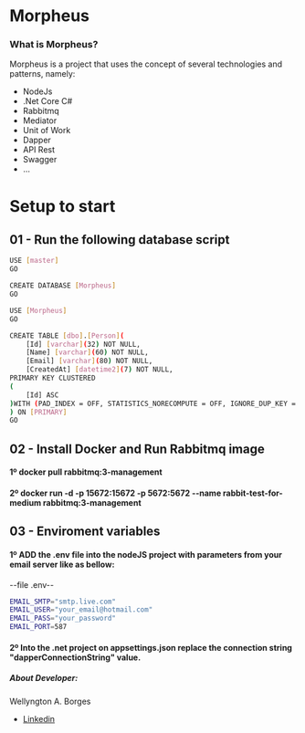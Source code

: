 # Morpheus

### What is Morpheus?

Morpheus is a project that uses the concept of several technologies and patterns, namely:
- NodeJs
- .Net Core C#
- Rabbitmq
- Mediator
- Unit of Work
- Dapper
- API Rest
- Swagger
- ...

# Setup to start

## 01 - Run the following database script

```sh
USE [master]
GO

CREATE DATABASE [Morpheus]
GO

USE [Morpheus]
GO

CREATE TABLE [dbo].[Person](
	[Id] [varchar](32) NOT NULL,
	[Name] [varchar](60) NOT NULL,
	[Email] [varchar](80) NOT NULL,
	[CreatedAt] [datetime2](7) NOT NULL,
PRIMARY KEY CLUSTERED 
(
	[Id] ASC
)WITH (PAD_INDEX = OFF, STATISTICS_NORECOMPUTE = OFF, IGNORE_DUP_KEY = OFF, ALLOW_ROW_LOCKS = ON, ALLOW_PAGE_LOCKS = ON, OPTIMIZE_FOR_SEQUENTIAL_KEY = OFF) ON [PRIMARY]
) ON [PRIMARY]
GO
```

## 02 - Install Docker and Run Rabbitmq image

#### 1º docker pull rabbitmq:3-management
#### 2º docker run -d -p 15672:15672 -p 5672:5672 --name rabbit-test-for-medium rabbitmq:3-management

## 03 - Enviroment variables

#### 1º ADD the .env file into the nodeJS project with parameters from your email server like as bellow:

--file .env--
```sh
EMAIL_SMTP="smtp.live.com"
EMAIL_USER="your_email@hotmail.com"
EMAIL_PASS="your_password"
EMAIL_PORT=587
```
#### 2º Into the .net project on appsettings.json replace the connection string "dapperConnectionString" value.


##### About Developer:

Wellyngton A. Borges
- [Linkedin ](https://www.linkedin.com/in/wellyngtonborges)
